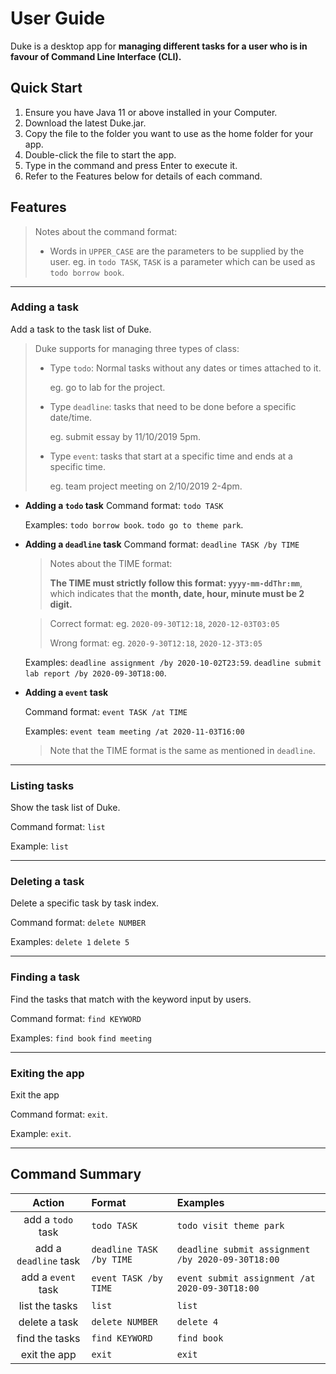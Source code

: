 # User Guide 
Duke is a desktop app for **managing different tasks for a user who is in favour of 
Command Line Interface (CLI).** 

## Quick Start
1. Ensure you have Java 11 or above installed in your Computer.
2. Download the latest Duke.jar.
3. Copy the file to the folder you want to use as the home folder for your app.
4. Double-click the file to start the app. 
5. Type in the command and press Enter to execute it.
6. Refer to the Features below for details of each command.


## Features
> Notes about the command format:
> * Words in `UPPER_CASE` are the parameters to be supplied by the user.
> eg. in `todo TASK`, `TASK` is a parameter which can be used as `todo borrow book`.
- - -

### Adding a task
Add a task to the task list of Duke.
> Duke supports for managing three types of class: 
>  * Type `todo`: Normal tasks without any dates or times attached to it.
>    
>      eg.  go to lab for the project.
>      
>   * Type `deadline`: tasks that need to be done before a specific date/time. 
>   
>      eg.  submit essay by 11/10/2019 5pm.
>      
>   * Type `event`: tasks that start at a specific time and ends at a specific time.
>   
>      eg.  team project meeting on 2/10/2019 2-4pm.    




* **Adding a `todo` task**
    Command format: `todo TASK`
    
    Examples:
        `todo borrow book`.
        `todo go to theme park`.




* **Adding a `deadline` task**
    Command format: `deadline TASK /by TIME`
    
    > Notes about the TIME format:
    >
    > **The TIME must strictly follow this format: `yyyy-mm-ddThr:mm`**, which indicates
    > that the **month, date, hour, minute must be 2 digit.**
    
    > Correct format: eg. `2020-09-30T12:18`, `2020-12-03T03:05`
    >
    > Wrong format: eg. `2020-9-30T12:18`, `2020-12-3T3:05`

    Examples: 
        `deadline assignment /by 2020-10-02T23:59`.
        `deadline submit lab report /by 2020-09-30T18:00`.




* **Adding a `event` task**

    Command format: `event TASK /at TIME`
    
    Examples: 
        `event team meeting /at 2020-11-03T16:00`

    > Note that the TIME format is the same as mentioned in `deadline`.
- - -

### Listing tasks
Show the task list of Duke.

Command format: `list`

Example: `list`


- - -

### Deleting a task
Delete a specific task by task index.

Command format: `delete NUMBER`

Examples:
    `delete 1`
    `delete 5`


- - -

### Finding a task
Find the tasks that match with the keyword input by users.

Command format: `find KEYWORD`

Examples: 
    `find book`
    `find meeting`

- - -

### Exiting the app
Exit the app

Command format: `exit`.

Example: `exit`.

- - -

## Command Summary
|Action|Format | Examples|
| :---: | :--- |:---|
|add a `todo` task|`todo TASK`  | `todo visit theme park` |
|add a `deadline` task|`deadline TASK /by TIME`  | `deadline submit assignment /by 2020-09-30T18:00`  |
|add a `event` task|`event TASK /by TIME` | `event submit assignment /at 2020-09-30T18:00` |
|list the tasks|`list`|`list`|
|delete a task|`delete NUMBER`|`delete 4`|
|find the tasks|`find KEYWORD`|`find book`|
|exit the app|`exit`|`exit`|





